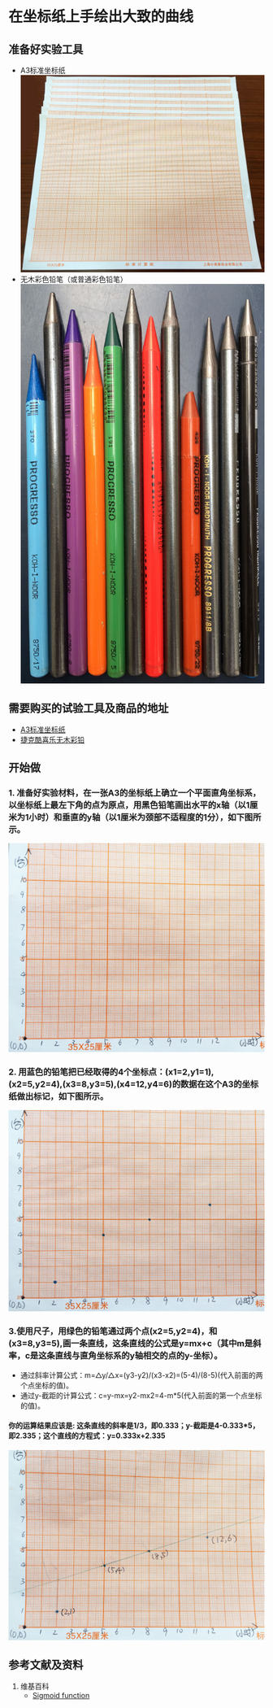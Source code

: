 ﻿# 在坐标纸上手绘出大致的曲线

## 准备好实验工具

- A3标准坐标纸
![](/images/Sigmoid_function/在坐标纸上手绘出大致的曲线/A3标准坐标纸.jpg)
- 无木彩色铅笔（或普通彩色铅笔）
![](/images/Sigmoid_function/在坐标纸上手绘出大致的曲线/无木彩色铅笔.jpg)

## 需要购买的试验工具及商品的地址

- [A3标准坐标纸](https://detail.tmall.com/item.htm?id=27142292922&ali_refid=a3_430583_1006:1105863285:N:dZ%20MV6sJ%20YlXqxaoC1QlJw==:77285e2bbcb0cebf9d00068f21bd840f&ali_trackid=1_77285e2bbcb0cebf9d00068f21bd840f&spm=a230r.1.14.1&skuId=3165771512170)
- [捷克酷喜乐无木彩铅](https://detail.tmall.com/item.htm?spm=a230r.1.14.8.7a1b4237sLkqe4&id=10680260235&cm_id=140105335569ed55e27b&abbucket=9&skuId=3447429972029)

## 开始做

### 1. 准备好实验材料，在一张A3的坐标纸上确立一个平面直角坐标系，以坐标纸上最左下角的点为原点，用黑色铅笔画出水平的x轴（以1厘米为1小时）和垂直的y轴（以1厘米为颈部不适程度的1分），如下图所示。

![](/images/Sigmoid_function/在坐标纸上手绘出大致的曲线/1a.jpg)

### 2. 用蓝色的铅笔把已经取得的4个坐标点：(x1=2,y1=1),(x2=5,y2=4),(x3=8,y3=5),(x4=12,y4=6)的数据在这个A3的坐标纸做出标记，如下图所示。

![](/images/Sigmoid_function/在坐标纸上手绘出大致的曲线/2a.jpg)

### 3.使用尺子，用绿色的铅笔通过两个点(x2=5,y2=4)，和(x3=8,y3=5),画一条直线，这条直线的公式是y=mx+c（其中m是斜率，c是这条直线与直角坐标系的y轴相交的点的y-坐标）。

- 通过斜率计算公式：m=△y/△x=(y3-y2)/(x3-x2)=(5-4)/(8-5)(代入前面的两个点坐标的值)。
- 通过y-截距的计算公式：c=y-mx=y2-mx2=4-m*5(代入前面的第一个点坐标的值)。

#### 你的运算结果应该是: 这条直线的斜率是1/3，即0.333；y-截距是4-0.333*5，即2.335；这个直线的方程式：y=0.333x+2.335

![](/images/Sigmoid_function/在坐标纸上手绘出大致的曲线/3a.jpg)



## 参考文献及资料

1. 维基百科
	- [Sigmoid function](https://en.wikipedia.org/wiki/Sigmoid_function) 
